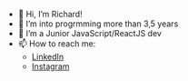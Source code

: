 - 👋 Hi, I’m Richard!
- 👀 I’m into progrmming more than 3,5 years
- 🌱 I’m a Junior JavaScript/ReactJS dev
- 📫 How to reach me:
  - [LinkedIn](https://www.linkedin.com/in/richard-kadian)
  - [Instagram](https://www.instagram.com/_iam_rich_)
